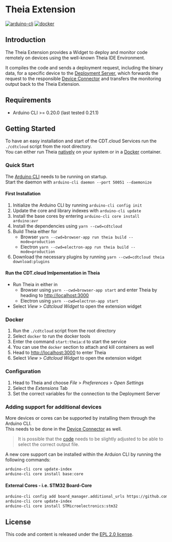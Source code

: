 # Theia Extension

[![arduino-cli](https://img.shields.io/badge/arduino--cli-0.20.0-00979C?logo=arduino)](https://github.com/arduino/arduino-cli/releases/tag/0.20.0)
[![docker](https://img.shields.io/badge/Docker-Support-2496ED?logo=docker)](#Docker)

## Introduction

The Theia Extension provides a Widget to deploy and monitor code remotely on devices using the well-known Theia IDE Environment.

It compiles the code and sends a deployment request, including the binary data, for a specific device to the [Deployment Server](../deployment-server), which forwards the request to the responsible [Device Connector](../device-connector) and transfers the monitoring output back to the Theia Extension.

## Requirements

- Arduino CLI >= 0.20.0 (last tested 0.21.1)

## Getting Started

To have an easy installation and start of the CDT.cloud Services run the `./cdtcloud` script from the root directory.
<br/>
You can either run Theia [natively](#Quick-Start) on your system or in a [Docker](#Docker) container.

### Quick Start

The [Arduino CLI](https://github.com/arduino/arduino-cli/releases) needs to be running on startup.
<br/>
Start the daemon with `arduino-cli daemon --port 50051 --daemonize`

#### First Installation
1. Initialize the Arduino CLI by running `arduino-cli config init`
2. Update the core and library indexes with `arduino-cli update`
3. Install the base cores by entering `arduino-cli core install arduino:avr`
4. Install the dependencies using `yarn --cwd=cdtcloud`
5. Build Theia either for 
   - Browser `yarn --cwd=browser-app run theia build --mode=production` 
   - Electron `yarn --cwd=electron-app run theia build --mode=production`
6. Download the necessary plugins by running `yarn --cwd=cdtcloud theia download:plugins` 

#### Run the CDT.cloud Imlpementation in Theia 

- Run Theia in either in 
  - Browser using `yarn --cwd=browser-app start` and enter Theia by heading to [http://localhost:3000](http://localhost:3000)
  - Electron using `yarn --cwd=electron-app start`
- Select _View_ > _Cdtcloud Widget_ to open the extension widget

### Docker

1. Run the `./cdtcloud` script from the root directory
2. Select `docker` to run the docker tools
3. Enter the command `start:theia:d` to start the service
4. You can use the `docker` section to attach and kill containers as well
5. Head to [http://localhost:3000](http://localhost:3000) to enter Theia
6. Select _View_ > _Cdtcloud Widget_ to open the extension widget


### Configuration

1. Head to Theia and choose _File_ > _Preferences_ > _Open Settings_
2. Select the _Extensions_ Tab
3. Set the correct variables for the connection to the Deployment Server

### Adding support for additional devices

More devices or cores can be supported by installing them through the Arduino CLI.
<br/>
This needs to be done in the [Device Connector](../device-connector) as well.

> It is possible that the [code](https://github.com/eclipsesource/cdtcloud-deploymentserver/blob/a09070cfaec74d6be5ef1e12a2aaa37b5e684141/packages/theia-extension/cdtcloud/src/node/compilation-service.ts#L55-L86) needs to be slightly adjusted to be able to select the correct output file.

A new core support can be installed within the Arduion CLI by running the following commands:
```bash
arduino-cli core update-index
arduino-cli core install base:core
```

#### External Cores - i.e. STM32 Board-Core
```bash
arduino-cli config add board_manager.additional_urls https://github.com/stm32duino/BoardManagerFiles/raw/main/package_stmicroelectronics_index.json
arduino-cli core update-index
arduino-cli core install STMicroelectronics:stm32
```

## License

This code and content is released under the [EPL 2.0 license](https://github.com/eclipsesource/cdtcloud-deploymentserver/blob/main/LICENSE).
